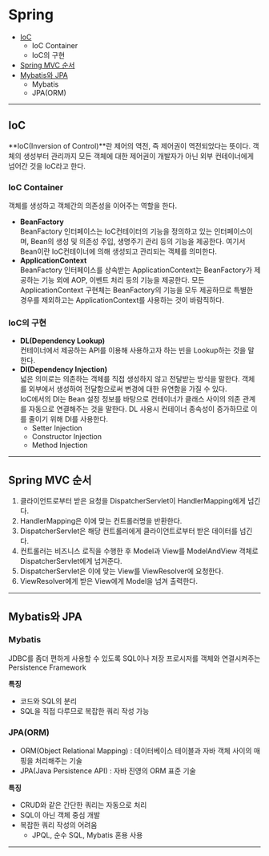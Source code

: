 # Spring
- [IoC](https://github.com/yurak-choi/tech-interview/blob/master/web/spring.md#ioc)
  - IoC Container
  - IoC의 구현
- [Spring MVC 순서](https://github.com/yurak-choi/tech-interview/blob/master/web/spring.md#spring-mvc-순서)
- [Mybatis와 JPA](https://github.com/yurak-choi/tech-interview/blob/master/web/spring.md#mybatis와-jpa)
  - Mybatis
  - JPA(ORM)
___

## IoC
**IoC(Inversion of Control)**란 제어의 역전, 즉 제어권이 역전되었다는 뜻이다.
객체의 생성부터 관리까지 모든 객체에 대한 제어권이 개발자가 아닌 외부 컨테이너에게 넘어간 것을 IoC라고 한다.

### IoC Container
객체를 생성하고 객체간의 의존성을 이어주는 역할을 한다.
- **BeanFactory**  
BeanFactory 인터페이스는 IoC컨테이터의 기능을 정의하고 있는 인터페이스이며, Bean의 생성 및 의존성 주입, 생명주기 관리 등의 기능을 제공한다.
여기서 Bean이란 IoC컨테이너에 의해 생성되고 관리되는 객체를 의미한다.
- **ApplicationContext**  
BeanFactory 인터페이스를 상속받는 ApplicationContext는 BeanFactory가 제공하는 기능 외에 AOP, 이벤트 처리 등의 기능을 제공한다.
모든 ApplicationContext 구현체는 BeanFactory의 기능을 모두 제공하므로 특별한 경우를 제외하고는 ApplicationContext를 사용하는 것이 바람직하다.

### IoC의 구현
- **DL(Dependency Lookup)**  
컨테이너에서 제공하는 API를 이용해 사용하고자 하는 빈을 Lookup하는 것을 말한다.
- **DI(Dependency Injection)**  
넓은 의미로는 의존하는 객체를 직접 생성하지 않고 전달받는 방식을 말한다. 객체를 외부에서 생성하여 전달함으로써 변경에 대한 유연함을 가질 수 있다.  
IoC에서의 DI는 Bean 설정 정보를 바탕으로 컨테이너가 클래스 사이의 의존 관계를 자동으로 연결해주는 것을 말한다. DL 사용시 컨테이너 종속성이 증가하므로 이를 줄이기 위해 DI를 사용한다.
  - Setter Injection
  - Constructor Injection
  - Method Injection

___

## Spring MVC 순서
1. 클라이언트로부터 받은 요청을 DispatcherServlet이 HandlerMapping에게 넘긴다.
2. HandlerMapping은 이에 맞는 컨트롤러명을 반환한다.
3. DispatcherServlet은 해당 컨트롤러에게 클라이언트로부터 받은 데이터를 넘긴다.
4. 컨트롤러는 비즈니스 로직을 수행한 후 Model과 View를 ModelAndView 객체로 DispatcherServlet에게 넘겨준다.
5. DispatcherServlet은 이에 맞는 View를 ViewResolver에 요청한다.
6. ViewResolver에게 받은 View에게 Model을 넘겨 출력한다.

___

## Mybatis와 JPA
### Mybatis
JDBC를 좀더 편하게 사용할 수 있도록 SQL이나 저장 프로시저를 객체와 연결시켜주는 Persistence Framework  
  
**특징**
- 코드와 SQL의 분리
- SQL을 직접 다루므로 복잡한 쿼리 작성 가능

### JPA(ORM)
- ORM(Object Relational Mapping) : 데이터베이스 테이블과 자바 객체 사이의 매핑을 처리해주는 기술
- JPA(Java Persistence API) : 자바 진영의 ORM 표준 기술

**특징**
- CRUD와 같은 간단한 쿼리는 자동으로 처리
- SQL이 아닌 객체 중심 개발
- 복잡한 쿼리 작성의 어려움
  - JPQL, 순수 SQL, Mybatis 혼용 사용

___
